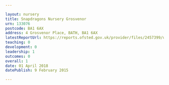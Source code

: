 ```yaml
---

layout: nursery
title: Snapdragons Nursery Grosvenor
urn: 133076
postcode: BA1 6AX
address: 4 Grosvenor Place, BATH, BA1 6AX
latestReportUrl: https://reports.ofsted.gov.uk/provider/files/2457399/urn/133076.pdf
teaching: 0
development: 0
leadership: 1
outcomes: 0
overall: 1
date: 01 April 2018 
datePublish: 9 February 2015

---
```

